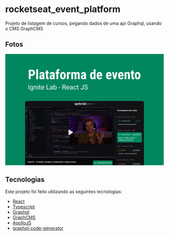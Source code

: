 # rocketseat_event_platform
Projeto de listagem de cursos, pegando dados de uma api Graphql, usando o CMS GraphCMS
## Fotos

<img src="./src/assets/img.png" >

## Tecnologias

Este projeto foi feito utilizando as seguintes tecnologias:

- [React](https://reactjs.org/)
- [Typescript](https://www.typescriptlang.org/)
- [Graphql](https://graphql.org/)
- [GraphCMS](https://graphcms.com/)
- [ApolloJS](https://www.apollographql.com/)
- [graphql-code-generator](https://www.graphql-code-generator.com/)



